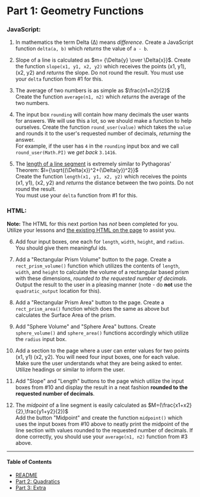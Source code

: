 # Part 1: Geometry Functions

### JavaScript:

1. In mathematics the term Delta (∆) means _difference_. Create a JavaScript function `delta(a, b)` which _returns_ the value of `a - b`.  

2. Slope of a line is calculated as $m= {\Delta{y} \over \Delta{x}}$. Create the function `slope(x1, y1, x2, y2)` which receives the points (x1, y1), (x2, y2) and _returns_ the slope. Do not round the result.
You must use your `delta` function from #1 for this.

3. The average of two numbers is as simple as $\frac{n1+n2}{2}$  
Create the function `average(n1, n2)` which _returns_ the average of the two numbers.

4. The input box `rounding` will contain how many decimals the user wants for answers. We will use this a lot, so we should make a function to help ourselves. Create the function `round_user(value)` which takes the `value` and rounds it to the user's requested number of decimals, _returning_ the answer.  
For example, if the user has `4` in the `rounding` input box and we call `round_user(Math.PI)` we _get back_ `3.1416`.  

5. The [length of a line segment](https://study.com/skill/learn/how-to-use-the-distance-formula-given-the-graph-of-a-line-segment-to-determine-its-length-explanation.html) is extremely similar to Pythagoras' Theorem:  $l={\sqrt{(\Delta{x})^2+(\Delta{y})^2}}$  
Create the function `length(x1, y1, x2, y2)` which receives the points (x1, y1), (x2, y2) and _returns_ the distance between the two points. Do not round the result.  
You must use your `delta` function from #1 for this.

### HTML:

**Note:** The HTML for this next portion has _not_ been completed for you. Utilize your lessons and [the existing HTML on the page](../index.html) to assist you.

6. Add four input boxes, one each for `length`, `width`, `height`, and `radius`. You should give them meaningful ids.  

7. Add a "Rectangular Prism Volume" button to the page. Create a `rect_prism_volume()` function which utilizes the contents of `length`, `width`, and `height` to calculate the volume of a rectangular based prism with these dimensions, _rounded to the requested number of decimals_. Output the result to the user in a pleasing manner (note - do **not** use the `quadratic_output` location for this).

8. Add a "Rectangular Prism Area" button to the page. Create a `rect_prism_area()` function which does the same as above but calculates the Surface Area of the prism.

9. Add "Sphere Volume" and "Sphere Area" buttons. Create `sphere_volume()` and `sphere_area()` functions accordingly which utilize the `radius` input box.

10. Add a section to the page where a user can enter values for two points (x1, y1) (x2, y2). You will need four input boxes, one for each value. Make sure the user understands what they are being asked to enter. Utilize headings or similar to inform the user.

11. Add "Slope" and "Length" buttons to the page which utilize the input boxes from #10 and display the result in a neat fashion **rounded to the requested number of decimals**.

12. The _midpoint_ of a line segment is easily calculated as $M=(\frac{x1+x2}{2},\frac{y1+y2}{2})$  
Add the button "Midpoint" and create the function `midpoint()` which uses the input boxes from #10 above to neatly print the midpoint of the line section with values rounded to the requested number of decimals. If done correctly, you should use your `average(n1, n2)` function from #3 above.

---

#### Table of Contents
- [README](../README.md)
- [Part 2: Quadratics](./PART2.md)  
- [Part 3: Extra](./PART3.md)